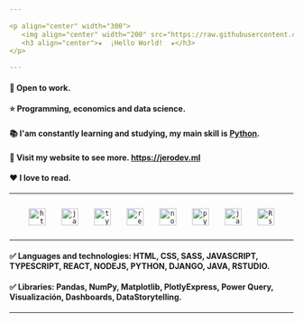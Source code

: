 ```yaml
---
                                                                                                                             
<p align="center" width="300">
   <img align="center" width="200" src="https://raw.githubusercontent.com/TheHakoDrako/thehakodrako.github.io/main/images/me.png" />
   <h3 align="center">★  ¡Hello World!  ★</h3>
</p>

---
```


#### 💼 Open to work.
#### ⭐ Programming, economics and data science.
#### 📚 I'am constantly learning and studying, my main skill is [Python](https://www.python.org/).
#### 📃 Visit my website to see more. https://jerodev.ml
#### ❤️ I love to read.

---

<p align="center">
  <code><img title="HTML" height="30" alt="html" HSPACE="12" VSPACE="12" src="https://raw.githubusercontent.com/TheHakoDrako/thehakodrako.github.io/main/images/html.png"></code>
  <code><img title="JAVASCRIPT" height="30" alt="javascript" HSPACE="12" VSPACE="12" src="https://raw.githubusercontent.com/TheHakoDrako/thehakodrako.github.io/main/images/javascript.png"></code>
  <code><img title="TYPESCRIPT" height="30" alt="typescript" HSPACE="12" VSPACE="12" src="https://raw.githubusercontent.com/TheHakoDrako/thehakodrako.github.io/main/images/typescript.png"></code>
  <code><img title="REACT" height="30" alt="react" HSPACE="12" VSPACE="12" src="https://raw.githubusercontent.com/TheHakoDrako/thehakodrako.github.io/main/images/react.png"></code>
  <code><img title="NODEJS" height="30" alt="nodejs" HSPACE="12" VSPACE="12" src="https://raw.githubusercontent.com/TheHakoDrako/thehakodrako.github.io/main/images/node.png"></code>
  <code><img title="PYTHON" height="30" alt="python" HSPACE="12" VSPACE="12" src="https://raw.githubusercontent.com/TheHakoDrako/thehakodrako.github.io/main/images/python.png"></code>
  <code><img title="JAVA" height="30" alt="java" HSPACE="12" VSPACE="12" src="https://raw.githubusercontent.com/TheHakoDrako/thehakodrako.github.io/main/images/java.png"></code>
  <code><img title="RSTUDIO" height="30" alt="Rstudio" HSPACE="12" VSPACE="12" src="https://raw.githubusercontent.com/TheHakoDrako/thehakodrako.github.io/main/images/Rst.png"></code>
</p>
  
---

#### ✅ Languages and technologies: HTML, CSS, SASS, JAVASCRIPT, TYPESCRIPT, REACT, NODEJS, PYTHON, DJANGO, JAVA, RSTUDIO.
#### ✅ Libraries: Pandas, NumPy, Matplotlib, PlotlyExpress, Power Query, Visualización, Dashboards, DataStorytelling.

---
